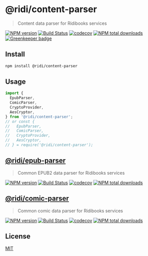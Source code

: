 # @ridi/content-parser

> Content data parser for Ridibooks services

[![NPM version](https://badge.fury.io/js/%40ridi%2Fcontent-parser.svg)](https://badge.fury.io/js/%40ridi%2Fcontent-parser)
[![Build Status](https://travis-ci.org/ridi/content-parser.svg?branch=master)](https://travis-ci.org/ridi/content-parser)
[![codecov](https://codecov.io/gh/ridi/content-parser/branch/master/graph/badge.svg)](https://codecov.io/gh/ridi/content-parser)
[![NPM total downloads](https://img.shields.io/npm/dt/%40ridi%2Fcontent-parser.svg)](https://npm.im/%40ridi%2Fcontent-parser)
[![Greenkeeper badge](https://badges.greenkeeper.io/ridi/content-parser.svg)](https://greenkeeper.io/)

## Install

```bash
npm install @ridi/content-parser
```

## Usage

```js
import {
  EpubParser,
  ComicParser,
  CryptoProvider,
  AesCryptor,
} from '@ridi/content-parser';
// or const {
//   EpubParser,
//   ComicParser,
//   CryptoProvider,
//   AesCryptor,
// } = require('@ridi/content-parser');
```

## [@ridi/epub-parser](packages/epub-parser)

> Common EPUB2 data parser for Ridibooks services

[![NPM version](https://badge.fury.io/js/%40ridi%2Fepub-parser.svg)](https://badge.fury.io/js/%40ridi%2Fepub-parser)
[![Build Status](https://travis-ci.org/ridi/content-parser.svg?branch=master)](https://travis-ci.org/ridi/content-parser)
[![codecov](https://codecov.io/gh/ridi/content-parser/branch/master/graph/badge.svg)](https://codecov.io/gh/ridi/content-parser)
[![NPM total downloads](https://img.shields.io/npm/dt/%40ridi%2Fepub-parser.svg)](https://npm.im/%40ridi%2Fepub-parser)

## [@ridi/comic-parser](packages/comic-parser)

> Common comic data parser for Ridibooks services

[![NPM version](https://badge.fury.io/js/%40ridi%2Fcomic-parser.svg)](https://badge.fury.io/js/%40ridi%2Fcomic-parser)
[![Build Status](https://travis-ci.org/ridi/content-parser.svg?branch=master)](https://travis-ci.org/ridi/content-parser)
[![codecov](https://codecov.io/gh/ridi/content-parser/branch/master/graph/badge.svg)](https://codecov.io/gh/ridi/content-parser)
[![NPM total downloads](https://img.shields.io/npm/dt/%40ridi%2Fcomic-parser.svg)](https://npm.im/%40ridi%2Fcomic-parser)

## License

[MIT](https://github.com/ridi/content-parser/blob/master/LICENSE)
